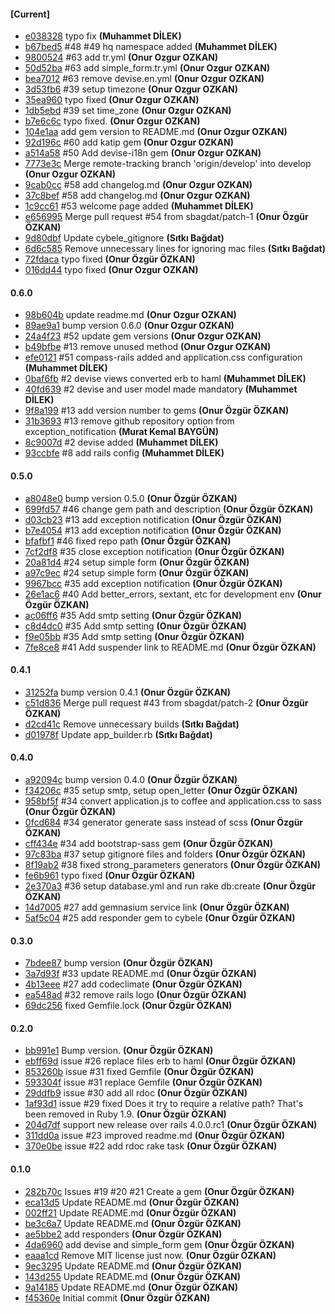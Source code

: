 
#### [Current]
 * [e038328](e038328) typo fix __(Muhammet DİLEK)__
 * [b67bed5](b67bed5) #48 #49 hq namespace added __(Muhammet DİLEK)__
 * [9800524](9800524) #63 add tr.yml __(Onur Ozgur OZKAN)__
 * [50d52ba](50d52ba) #63 add simple_form.tr.yml __(Onur Ozgur OZKAN)__
 * [bea7012](bea7012) #63 remove devise.en.yml __(Onur Ozgur OZKAN)__
 * [3d53fb6](3d53fb6) #39 setup timezone __(Onur Ozgur OZKAN)__
 * [35ea960](35ea960) typo fixed __(Onur Ozgur OZKAN)__
 * [1db5ebd](1db5ebd) #39 set time_zone __(Onur Ozgur OZKAN)__
 * [b7e6c6c](b7e6c6c) typo fixed. __(Onur Ozgur OZKAN)__
 * [104e1aa](104e1aa) add gem version to README.md __(Onur Ozgur OZKAN)__
 * [92d196c](92d196c) #60 add katip gem __(Onur Ozgur OZKAN)__
 * [a514a58](a514a58) #50 Add devise-i18n gem __(Onur Ozgur OZKAN)__
 * [7773e3c](7773e3c) Merge remote-tracking branch 'origin/develop' into develop __(Onur Ozgur OZKAN)__
 * [9cab0cc](9cab0cc) #58 add changelog.md __(Onur Ozgur OZKAN)__
 * [37c8bef](37c8bef) #58 add changelog.md __(Onur Ozgur OZKAN)__
 * [1c9cc61](1c9cc61) #53 welcome page added __(Muhammet DİLEK)__
 * [e656995](e656995) Merge pull request #54 from sbagdat/patch-1 __(Onur Özgür ÖZKAN)__
 * [9d80dbf](9d80dbf) Update cybele_gitignore __(Sıtkı Bağdat)__
 * [6d6c585](6d6c585) Remove unnecessary lines for ignoring mac files __(Sıtkı Bağdat)__
 * [72fdaca](72fdaca) typo fixed __(Onur Özgür ÖZKAN)__
 * [016dd44](016dd44) typo fixed __(Onur Ozgur OZKAN)__

#### 0.6.0
 * [98b604b](98b604b) update readme.md __(Onur Ozgur OZKAN)__
 * [89ae9a1](89ae9a1) bump version 0.6.0 __(Onur Ozgur OZKAN)__
 * [24a4f23](24a4f23) #52 update gem versions __(Onur Ozgur OZKAN)__
 * [b49bfbe](b49bfbe) #13 remove unused method __(Onur Ozgur OZKAN)__
 * [efe0121](efe0121) #51 compass-rails added and application.css configuration __(Muhammet DİLEK)__
 * [0baf6fb](0baf6fb) #2 devise views converted erb to haml __(Muhammet DİLEK)__
 * [40fd639](40fd639) #2 devise and user model made mandatory __(Muhammet DİLEK)__
 * [9f8a199](9f8a199) #13 add version number to gems __(Onur Özgür ÖZKAN)__
 * [31b3693](31b3693) #13 remove github repository option from exception_notification __(Murat Kemal BAYGÜN)__
 * [8c9007d](8c9007d) #2 devise added __(Muhammet DİLEK)__
 * [93ccbfe](93ccbfe) #8 add rails config __(Muhammet DİLEK)__

#### 0.5.0
 * [a8048e0](a8048e0) bump version 0.5.0 __(Onur Özgür ÖZKAN)__
 * [699fd57](699fd57) #46 change gem path and description __(Onur Özgür ÖZKAN)__
 * [d03cb23](d03cb23) #13 add exception notification __(Onur Özgür ÖZKAN)__
 * [b7e4054](b7e4054) #13 add exception notification __(Onur Özgür ÖZKAN)__
 * [bfafbf1](bfafbf1) #46 fixed repo path __(Onur Özgür ÖZKAN)__
 * [7cf2df8](7cf2df8) #35 close exception notification __(Onur Özgür ÖZKAN)__
 * [20a81d4](20a81d4) #24 setup simple form __(Onur Özgür ÖZKAN)__
 * [a97c9ec](a97c9ec) #24 setup simple form __(Onur Özgür ÖZKAN)__
 * [9967bcc](9967bcc) #35 add exception notification __(Onur Özgür ÖZKAN)__
 * [26e1ac6](26e1ac6) #40 Add better_errors, sextant, etc for development env __(Onur Özgür ÖZKAN)__
 * [ac06ff6](ac06ff6) #35 Add smtp setting __(Onur Özgür ÖZKAN)__
 * [c8d4dc0](c8d4dc0) #35 Add smtp setting __(Onur Özgür ÖZKAN)__
 * [f9e05bb](f9e05bb) #35 Add smtp setting __(Onur Özgür ÖZKAN)__
 * [7fe8ce8](7fe8ce8) #41 Add suspender link to README.md __(Onur Özgür ÖZKAN)__

#### 0.4.1
 * [31252fa](31252fa) bump version 0.4.1 __(Onur Özgür ÖZKAN)__
 * [c51d836](c51d836) Merge pull request #43 from sbagdat/patch-2 __(Onur Özgür ÖZKAN)__
 * [d2cd41c](d2cd41c) Remove unnecessary builds __(Sıtkı Bağdat)__
 * [d01978f](d01978f) Update app_builder.rb __(Sıtkı Bağdat)__

#### 0.4.0
 * [a92094c](a92094c) bump version 0.4.0 __(Onur Özgür ÖZKAN)__
 * [f34206c](f34206c) #35 setup smtp, setup open_letter __(Onur Özgür ÖZKAN)__
 * [958bf5f](958bf5f) #34 convert application.js to coffee and application.css to sass __(Onur Özgür ÖZKAN)__
 * [0fcd684](0fcd684) #34 generator generate sass instead of scss __(Onur Özgür ÖZKAN)__
 * [cff434e](cff434e) #34 add bootstrap-sass gem __(Onur Özgür ÖZKAN)__
 * [97c83ba](97c83ba) #37 setup gitignore files and folders __(Onur Özgür ÖZKAN)__
 * [8f19ab2](8f19ab2) #38 fixed strong_parameters generators __(Onur Özgür ÖZKAN)__
 * [fe6b961](fe6b961) typo fixed __(Onur Özgür ÖZKAN)__
 * [2e370a3](2e370a3) #36 setup database.yml and run rake db:create __(Onur Özgür ÖZKAN)__
 * [14d7005](14d7005) #27 add gemnasium service link __(Onur Özgür ÖZKAN)__
 * [5af5c04](5af5c04) #25 add responder gem to cybele __(Onur Özgür ÖZKAN)__

#### 0.3.0
 * [7bdee87](7bdee87) bump version __(Onur Özgür ÖZKAN)__
 * [3a7d93f](3a7d93f) #33 update README.md __(Onur Özgür ÖZKAN)__
 * [4b13eee](4b13eee) #27 add codeclimate __(Onur Özgür ÖZKAN)__
 * [ea548ad](ea548ad) #32 remove rails logo __(Onur Özgür ÖZKAN)__
 * [69dc256](69dc256) fixed Gemfile.lock __(Onur Özgür ÖZKAN)__

#### 0.2.0
 * [bb991e1](bb991e1) Bump version. __(Onur Özgür ÖZKAN)__
 * [ebff69d](ebff69d) issue #26 replace files erb to haml __(Onur Özgür ÖZKAN)__
 * [853260b](853260b) issue #31 fixed Gemfile __(Onur Özgür ÖZKAN)__
 * [593304f](593304f) issue #31 replace Gemfile __(Onur Özgür ÖZKAN)__
 * [29ddfb9](29ddfb9) issue #30 add all rdoc __(Onur Özgür ÖZKAN)__
 * [1af93d1](1af93d1) issue #29 fixed Does it try to require a relative path? That's been removed in Ruby 1.9. __(Onur Özgür ÖZKAN)__
 * [204d7df](204d7df) support new release over rails 4.0.0.rc1 __(Onur Özgür ÖZKAN)__
 * [311dd0a](311dd0a) issue #23 improved readme.md __(Onur Özgür ÖZKAN)__
 * [370e0be](370e0be) issue #22 add rdoc rake task __(Onur Özgür ÖZKAN)__

#### 0.1.0
 * [282b70c](282b70c) Issues #19 #20 #21  Create a gem __(Onur Özgür ÖZKAN)__
 * [eca13d5](eca13d5) Update README.md __(Onur Özgür ÖZKAN)__
 * [002ff21](002ff21) Update README.md __(Onur Özgür ÖZKAN)__
 * [be3c6a7](be3c6a7) Update README.md __(Onur Özgür ÖZKAN)__
 * [ae5bbe2](ae5bbe2) add responders __(Onur Özgür ÖZKAN)__
 * [4da6960](4da6960) add devise and simple_form gem __(Onur Özgür ÖZKAN)__
 * [eaaa1cd](eaaa1cd) Remove MIT license just now. __(Onur Özgür ÖZKAN)__
 * [9ec3295](9ec3295) Update README.md __(Onur Özgür ÖZKAN)__
 * [143d255](143d255) Update README.md __(Onur Özgür ÖZKAN)__
 * [9a14185](9a14185) Update README.md __(Onur Özgür ÖZKAN)__
 * [f45360e](f45360e) Initial commit __(Onur Özgür ÖZKAN)__
